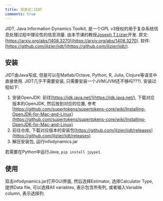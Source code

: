 ```yaml
---
title: 信息论:JIDT
comments: true
---
```


JIDT, Java Information Dynamics Toolkit, 是一个GPL v3授权的用于复杂系统信息处理过程中理论性的信息测量. 由本节课的教授[Joseph T.Lizier](https://www.sydney.edu.au/engineering/about/our-people/academic-staff/joseph-lizier.html)开发. 原文: [https://arxiv.org/abs/1408.3270](https://arxiv.org/abs/1408.3270). 软件: [https://github.com/jlizier/jidt/](https://github.com/jlizier/jidt/).

## 安装

JIDT由Java写成, 但是可以在Matlab/Octave, Python, R, Julia, Clojure等语言中直接使用. JIDT几乎不需要安装, 只需要安装一个JVM(JVM还不够吗???). 安装过程如下:

1. 安装OpenJDK: 前往[https://jdk.java.net/](https://jdk.java.net/), 下载对应版本的OpenJDK, 然后放到对应的位置, 参考[https://github.com/supertokens/supertokens-core/wiki/Installing-OpenJDK-for-Mac-and-Linux](https://github.com/supertokens/supertokens-core/wiki/Installing-OpenJDK-for-Mac-and-Linux)
2. 前往仓库, 下载对应版本的安装包[https://github.com/jlizier/jidt/releases](https://github.com/jlizier/jidt/releases) 
3. 解压安装包, 运行infodynamics.jar

若需要在Python中运行Java, `pip install jpype1`.

## 使用

双击infodynamics.jar打开GUI界面, 然后选择Estimator, 选择Calculator Type, 提供Data file, 可以选择All variables, 表示包含所有列, 或者输入Variable column, 表示选择列. 
